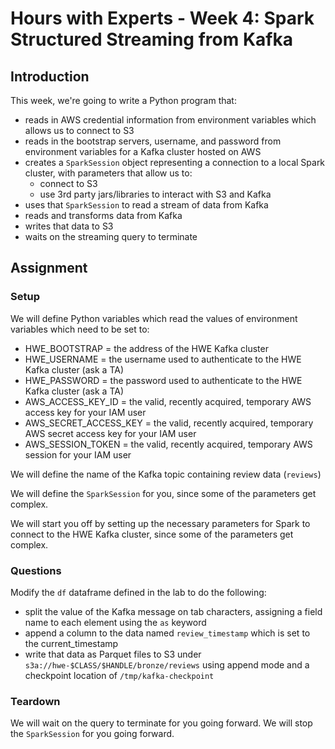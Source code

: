 # Hours with Experts - Week 4: Spark Structured Streaming from Kafka

## Introduction

This week, we're going to write a Python program that:

   * reads in AWS credential information from environment variables which allows us to connect to S3
   * reads in the bootstrap servers, username, and password from environment variables for a Kafka cluster hosted on AWS
   * creates a `SparkSession` object representing a connection to a local Spark cluster, with parameters that allow us to:
      * connect to S3
      * use 3rd party jars/libraries to interact with S3 and Kafka
   * uses that `SparkSession` to read a stream of data from Kafka
   * reads and transforms data from Kafka
   * writes that data to S3
   * waits on the streaming query to terminate

## Assignment

### Setup

We will define Python variables which read the values of environment variables which need to be set to:
   * HWE_BOOTSTRAP = the address of the HWE Kafka cluster
   * HWE_USERNAME = the username used to authenticate to the HWE Kafka cluster (ask a TA)
   * HWE_PASSWORD = the password used to authenticate to the HWE Kafka cluster (ask a TA)
   * AWS_ACCESS_KEY_ID = the valid, recently acquired, temporary AWS access key for your IAM user
   * AWS_SECRET_ACCESS_KEY = the valid, recently acquired, temporary AWS secret access key for your IAM user
   * AWS_SESSION_TOKEN = the valid, recently acquired, temporary AWS session for your IAM user

We will define the name of the Kafka topic containing review data (`reviews`)

We will define the `SparkSession` for you, since some of the parameters get complex.

We will start you off by setting up the necessary parameters for Spark to connect to the HWE Kafka cluster, since some of the parameters get complex.

### Questions

Modify the `df` dataframe defined in the lab to do the following:

   * split the value of the Kafka message on tab characters, assigning a field name to each element using the `as` keyword
   * append a column to the data named `review_timestamp` which is set to the current_timestamp
   * write that data as Parquet files to S3 under `s3a://hwe-$CLASS/$HANDLE/bronze/reviews` using append mode and a checkpoint location of `/tmp/kafka-checkpoint`

### Teardown
We will wait on the query to terminate for you going forward.
We will stop the `SparkSession` for you going forward.
